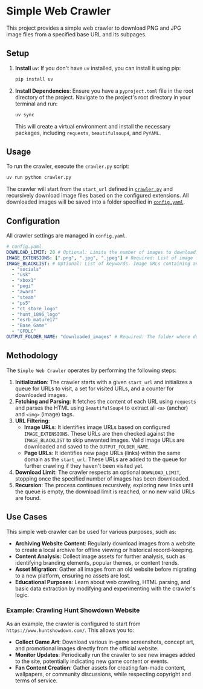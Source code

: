 # Simple Web Crawler

This project provides a simple web crawler to download PNG and JPG image files from a specified base URL and its subpages.

## Setup

1.  **Install `uv`**: If you don't have `uv` installed, you can install it using pip:
    ```bash
    pip install uv
    ```

2.  **Install Dependencies**: Ensure you have a `pyproject.toml` file in the root directory of the project. Navigate to the project's root directory in your terminal and run:
    ```bash
    uv sync
    ```
    This will create a virtual environment and install the necessary packages, including `requests`, `beautifulsoup4`, and `PyYAML`.

## Usage

To run the crawler, execute the `crawler.py` script:

```bash
uv run python crawler.py
```

The crawler will start from the `start_url` defined in [`crawler.py`](crawler.py) and recursively download image files based on the configured extensions. All downloaded images will be saved into a folder specified in [`config.yaml`](config.yaml).

## Configuration

All crawler settings are managed in `config.yaml`.

```yaml
# config.yaml
DOWNLOAD_LIMIT: 20 # Optional: Limits the number of images to download. Remove or set to null for no limit.
IMAGE_EXTENSIONS: [".png", ".jpg", ".jpeg"] # Required: List of image file extensions to download.
IMAGE_BLACKLIST: # Optional: List of keywords. Image URLs containing any of these keywords will be skipped.
  - "socials"
  - "usk"
  - "xbox1"
  - "pegi"
  - "award"
  - "steam"
  - "ps5"
  - "ct_store_logo"
  - "hunt_1896_logo"
  - "esrb_mature17"
  - "Base Game"
  - "GFDLC"
OUTPUT_FOLDER_NAME: "downloaded_images" # Required: The folder where downloaded images will be saved.
```

## Methodology

The `Simple Web Crawler` operates by performing the following steps:

1.  **Initialization**: The crawler starts with a given `start_url` and initializes a queue for URLs to visit, a set for visited URLs, and a counter for downloaded images.
2.  **Fetching and Parsing**: It fetches the content of each URL using `requests` and parses the HTML using `BeautifulSoup4` to extract all `<a>` (anchor) and `<img>` (image) tags.
3.  **URL Filtering**:
    *   **Image URLs**: It identifies image URLs based on configured `IMAGE_EXTENSIONS`. These URLs are then checked against the `IMAGE_BLACKLIST` to skip unwanted images. Valid image URLs are downloaded and saved to the `OUTPUT_FOLDER_NAME`.
    *   **Page URLs**: It identifies new page URLs (links) within the same domain as the `start_url`. These URLs are added to the queue for further crawling if they haven't been visited yet.
4.  **Download Limit**: The crawler respects an optional `DOWNLOAD_LIMIT`, stopping once the specified number of images has been downloaded.
5.  **Recursion**: The process continues recursively, exploring new links until the queue is empty, the download limit is reached, or no new valid URLs are found.


## Use Cases

This simple web crawler can be used for various purposes, such as:

*   **Archiving Website Content**: Regularly download images from a website to create a local archive for offline viewing or historical record-keeping.
*   **Content Analysis**: Collect image assets for further analysis, such as identifying branding elements, popular themes, or content trends.
*   **Asset Migration**: Gather all images from an old website before migrating to a new platform, ensuring no assets are lost.
*   **Educational Purposes**: Learn about web crawling, HTML parsing, and basic data extraction by modifying and experimenting with the crawler's logic.

### Example: Crawling Hunt Showdown Website

As an example, the crawler is configured to start from `https://www.huntshowdown.com/`. This allows you to:

*   **Collect Game Art**: Download various in-game screenshots, concept art, and promotional images directly from the official website.
*   **Monitor Updates**: Periodically run the crawler to see new images added to the site, potentially indicating new game content or events.
*   **Fan Content Creation**: Gather assets for creating fan-made content, wallpapers, or community discussions, while respecting copyright and terms of service.
